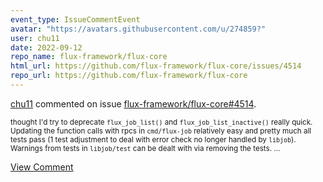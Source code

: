 ```yaml
---
event_type: IssueCommentEvent
avatar: "https://avatars.githubusercontent.com/u/274859?"
user: chu11
date: 2022-09-12
repo_name: flux-framework/flux-core
html_url: https://github.com/flux-framework/flux-core/issues/4514
repo_url: https://github.com/flux-framework/flux-core
---
```


<a href='https://github.com/chu11' target='_blank'>chu11</a> commented on issue <a href='https://github.com/flux-framework/flux-core/issues/4514' target='_blank'>flux-framework/flux-core#4514</a>.

<small>thought I'd try to deprecate `flux_job_list()` and `flux_job_list_inactive()` really quick.  Updating the function calls with rpcs in `cmd/flux-job` relatively easy and pretty much all tests pass (1 test adjustment to deal with error check no longer handled by `libjob`).  Warnings from tests in `libjob/test` can be dealt with via removing the tests....</small>

<a href='https://github.com/flux-framework/flux-core/issues/4514' target='_blank'>View Comment</a>